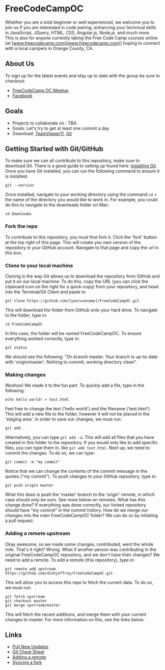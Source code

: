 # FreeCodeCampOC
Whether you are a total beginner or well experienced, we welcome you to join us if you are interested in code pairing, enhancing your technical skills in JavaScript, JQuery, HTML, CSS, Angular.js, Node.js. and much more. This is also for anyone currently taking the Free Code Camp courses online (at [www.freecodecamp.com](www.freecodecamp.com)) hoping to connect with a local campers in Orange County, CA.

## About Us
To sign up for the latest events and stay up to date with the group be sure to checkout:
* [FreeCodeCamp OC Meetup](http://www.meetup.com/Free-Code-Camp-Orange-County-CA/)
* [Facebook](https://www.facebook.com/groups/free.code.camp.orange.county/)

## Goals
* Projects to collaborate on : TBA
* Goals: Let's try to get at least one commit a day
* Download: [TeamViewer11](http://teamviewer.com/en/), [Git](https://git-scm.com/downloads)

## Getting Started with Git/GitHub
To make sure we can all contribute to this repository, make sure to download Git. There is a good guide to setting up found here: [Installing Git](https://git-scm.com/book/en/v2/Getting-Started-Installing-Git). Once you have Git installed, you can run the following command to ensure it is installed:
```
git --version
```
Once installed, navigate to your working directory using the command `cd` + the name of the directory you would like to work in. For example, you could do this to navigate to the downloads folder on Mac:
```
cd Downloads
```
### Fork the repo
To contribute to this repository, you must first fork it. Click the 'fork' button at the top right of this page. This will create you own version of the repository in your GitHub account. Navigate to that page and copy the url in this box.

### Clone to your local machine
Cloning is the way Git allows us to download the repository from GitHub and put it on our local machine. To do this, copy the URL (you can click the clipboard icon on the right for a quick-copy) from your repository, and head into the Terminal/Git Client and paste in:
```
git clone https://github.com/[yourusename]/FreeCodeCampOC.git
```
This will download the folder from GitHub onto your hard drive. To navigate to the folder, type in:
```
cd FreeCodeCampOC
```
In this case, the folder will be named FreeCodeCampOC. To ensure everything worked correctly, type in:
```
git status
```
We should see the following: "On branch master. Your branch is up-to-date with 'origin/master'. Nothing to commit, working directory clean".

### Making changes
Woohoo! We made it to the fun part. To quickly add a file, type in the following:
```
echo hello world! > test.html
```
Feel free to change the text ('hello world') and the filename ('test.html'). This will add a new file to the folder, however it will not be placed in the 'staging area'. In order to save our changes, we must run:
```
git add .
```
Alternatively, you can type `git add -a`. This will add all files that you have created in this folder to the repository. If you would only like to add specific files, you can type them in, like `git add test.html`. Next up, we need to commit the changes. To do so, we can type:
```
git commit -m "my commit"
```
Notice that we can change the contents of the commit message in the quotes ("my commit"). To push changes to your GitHub repository, type in:
```
git push origin master
```
What this does is push the 'master' branch to the 'origin' remote, in which case should only be ours. See more below on remotes. What has this change done? If everything was done correctly, our forked repository should have "my commit" in the commit history. How do we merge our changes into the main FreeCodeCampOC folder? We can do so by initiating a pull request.


### Adding a remote upstream
Okay awesome, so we made some changes, contributed, went the whole mile. That's it right? Wrong. What if another person was contributing in the original FreeCodeCampOC repository, and we don't have their changes? We need to add a remote. To add a remote (this repository), type in:
```
git remote add upstream https://github.com/dinhjeffrey/FreeCodeCampOC.git
```
This will allow you to access this repo to fetch the current data. To do so, we must run:
```
git fetch upstream
git checkout master
git merge upstream/master
```
This will fetch the recent additions, and merge them with your current changes to master. For more information on this, see the links below.

## Links
* [Pull New Updates](http://stackoverflow.com/questions/3903817/pull-new-updates-from-original-github-repository-into-forked-github-repository)
* [Git Cheat Sheet](https://training.github.com/kit/downloads/github-git-cheat-sheet.pdf)
* [Adding a remote](https://help.github.com/articles/adding-a-remote/)
* [Syncing a fork](https://help.github.com/articles/syncing-a-fork/)
